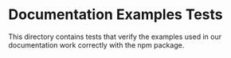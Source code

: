 # Documentation Examples Tests

This directory contains tests that verify the examples used in our documentation work correctly with the npm package.